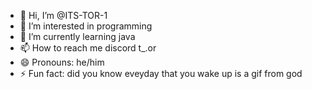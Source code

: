 - 👋 Hi, I’m @ITS-TOR-1
- 👀 I’m interested in programming
- 🌱 I’m currently learning java
- 📫 How to reach me discord t_.or
- 😄 Pronouns: he/him
- ⚡ Fun fact: did you know eveyday that you wake up is a gif from god

